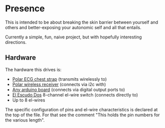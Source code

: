 Presence
========

This is intended to be about breaking the skin barrier between yourself and others and better-exposing your autonomic self and all that entails.

Currently a simple, fun, naive project, but with hopefully interesting directions.

Hardware
--------

The hardware this drives is:

- [Polar ECG chest strap](http://www.amazon.com/Polar-T31-Coded-Transmitter-Belt/dp/B000ARDPPU) (transmits wirelessly to)
- [Polar wireless receiver](http://danjuliodesigns.com/sparkfun/sparkfun.html) (connects via i2c with)
- [Any arduino board](http://www.arduino.cc/) (connects via digital output ports to)
- [El Escudo Dos](https://www.sparkfun.com/products/10878) 8-channel el-wire switch (connects directly to)
- Up to 8 el-wires

The specific configuration of pins and el-wire characteristics is declared at the top of the file. For that see the comment "This holds the pin numbers for the various length".
